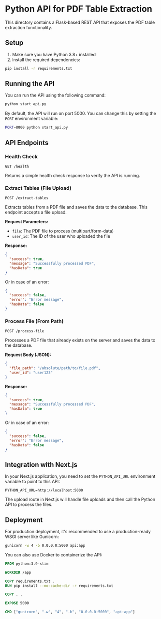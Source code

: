 # Python API for PDF Table Extraction

This directory contains a Flask-based REST API that exposes the PDF table extraction functionality.

## Setup

1. Make sure you have Python 3.8+ installed
2. Install the required dependencies:

```bash
pip install -r requirements.txt
```

## Running the API

You can run the API using the following command:

```bash
python start_api.py
```

By default, the API will run on port 5000. You can change this by setting the `PORT` environment variable:

```bash
PORT=8000 python start_api.py
```

## API Endpoints

### Health Check

```
GET /health
```

Returns a simple health check response to verify the API is running.

### Extract Tables (File Upload)

```
POST /extract-tables
```

Extracts tables from a PDF file and saves the data to the database. This endpoint accepts a file upload.

**Request Parameters:**

- `file`: The PDF file to process (multipart/form-data)
- `user_id`: The ID of the user who uploaded the file

**Response:**

```json
{
  "success": true,
  "message": "Successfully processed PDF",
  "hasData": true
}
```

Or in case of an error:

```json
{
  "success": false,
  "error": "Error message",
  "hasData": false
}
```

### Process File (From Path)

```
POST /process-file
```

Processes a PDF file that already exists on the server and saves the data to the database.

**Request Body (JSON):**

```json
{
  "file_path": "/absolute/path/to/file.pdf",
  "user_id": "user123"
}
```

**Response:**

```json
{
  "success": true,
  "message": "Successfully processed PDF",
  "hasData": true
}
```

Or in case of an error:

```json
{
  "success": false,
  "error": "Error message",
  "hasData": false
}
```

## Integration with Next.js

In your Next.js application, you need to set the `PYTHON_API_URL` environment variable to point to this API:

```
PYTHON_API_URL=http://localhost:5000
```

The upload route in Next.js will handle file uploads and then call the Python API to process the files.

## Deployment

For production deployment, it's recommended to use a production-ready WSGI server like Gunicorn:

```bash
gunicorn -w 4 -b 0.0.0.0:5000 api:app
```

You can also use Docker to containerize the API:

```dockerfile
FROM python:3.9-slim

WORKDIR /app

COPY requirements.txt .
RUN pip install --no-cache-dir -r requirements.txt

COPY . .

EXPOSE 5000

CMD ["gunicorn", "-w", "4", "-b", "0.0.0.0:5000", "api:app"]
```
